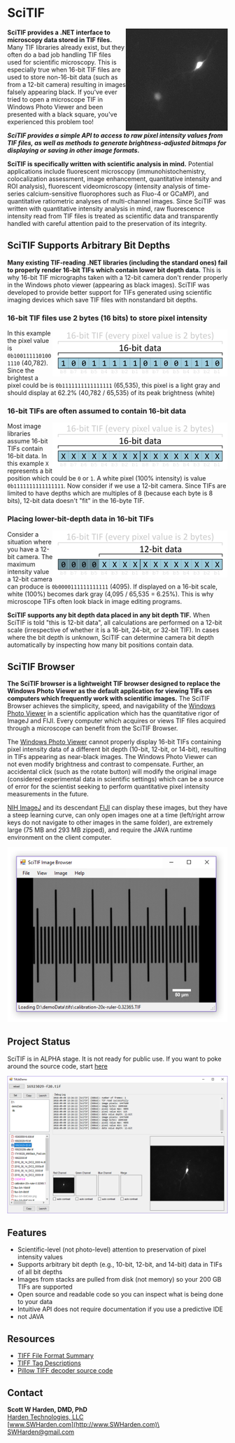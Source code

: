 # SciTIF
<img src="data/images/video1.gif" align="right">**SciTIF provides a .NET interface to microscopy data stored in TIF files.** Many TIF libraries already exist, but they often do a bad job handling TIF files used for scientific microscopy. This is especially true when 16-bit TIF files are used to store non-16-bit data (such as from a 12-bit camera) resulting in images falsely appearing black. If you've ever tried to open a microscope TIF in Windows Photo Viewer and been presented with a black square, you've experienced this problem too! 



***SciTIF provides a simple API to access to raw pixel intensity values from TIF files, as well as methods to generate brightness-adjusted bitmaps for displaying or saving in other image formats.***

**SciTIF is specifically written with scientific analysis in mind.** Potential applications include fluorescent microscopy (immunohistochemistry, colocalization assessment, image enhancement, quantitative intensity and ROI analysis), fluorescent videomicroscopy (intensity analysis of time-series calcium-sensitive fluorophores such as Fluo-4 or GCaMP), and quantitative ratiometric analyses of multi-channel images. Since SciTIF was written with quantitative intensity analysis in mind, raw fluorescence intensity read from TIF files is treated as scientific data and transparently handled with careful attention paid to the preservation of its integrity.

## SciTIF Supports Arbitrary Bit Depths
**Many existing TIF-reading .NET libraries (including the standard ones) fail to properly render 16-bit TIFs which contain lower bit depth data.** This is why 16-bit TIF micrographs taken with a 12-bit camera don't render properly in the Windows photo viewer (appearing as black images). SciTIF was developed to provide better support for TIFs generated using scientific imaging devices which save TIF files with nonstandard bit depths.

### 16-bit TIF files use 2 bytes (16 bits) to store pixel intensity

<img src="doc/graphics/16bitTIF-16bitDataEx.png" align="right"> In this example the pixel value is `0b1001111101001110` (40,782). Since the brightest a pixel could be is `0b1111111111111111` (65,535), this pixel is a light gray and should display at 62.2% (40,782 / 65,535) of its peak brightness (white)

### 16-bit TIFs are often assumed to contain 16-bit data

<img src="doc/graphics/16bitTIF-16bitData.png" align="right">

Most image libraries assume 16-bit TIFs contain 16-bit data. In this example `X` represents a bit position which could be `0` or `1`. A white pixel (100% intensity) is value `0b1111111111111111`. Now consider if we use a 12-bit camera. Since TIFs are limited to have depths which are multiples of 8 (because each byte is 8 bits), 12-bit data doesn't "fit" in the 16-byte TIF.

### Placing lower-bit-depth data in 16-bit TIFs

<img src="doc/graphics/16bitTIF-12bitData.png" align="right"> 

Consider a situation where you have a 12-bit camera. The maximum intensity value a 12-bit camera can produce is `0b0000111111111111` (4095). If displayed on a 16-bit scale, white (100%) becomes dark gray (4,095 / 65,535 = 6.25%). This is why microscope TIFs often look black in image editing programs.

**SciTIF supports any bit depth data placed in any bit depth TIF.** When SciTIF is told "this is 12-bit data", all calculations are performed on a 12-bit scale (irrespective of whether it is a 16-bit, 24-bit, or 32-bit TIF). In cases where the bit depth is unknown, SciTIF can determine camera bit depth automatically by inspecting how many bit positions contain data.

## SciTIF Browser

**The SciTIF browser is a lightweight TIF browser designed to replace the Windows Photo Viewer as the default application for viewing TIFs on computers which frequently work with scientific images.** The SciTIF Browser achieves the simplicity, speed, and navigability of the [Windows Photo Viewer](https://en.wikipedia.org/wiki/Windows_Photo_Viewer) in a scientific application which has the quantitative rigor of ImageJ and FIJI. Every computer which acquires or views TIF files acquired through a microscope can benefit from the SciTIF Browser.

The [Windows Photo Viewer](https://en.wikipedia.org/wiki/Windows_Photo_Viewer) cannot properly display 16-bit TIFs containing pixel intensity data of a different bit depth (10-bit, 12-bit, or 14-bit), resulting in TIFs appearing as near-black images. The Windows Photo Viewer can not even modify brightness and contrast to compensate. Further, an accidental click (such as the rotate button) will modify the original image (considered experimental data in scientific settings) which can be a source of error for the scientist seeking to perform quantitative pixel intensity measurements in the future.

[NIH ImageJ](https://imagej.nih.gov/ij/) and its descendant [FIJI](http://fiji.sc/) can display these images, but they have a steep learning curve, can only open images one at a time (left/right arrow keys do not navigate to other images in the same folder), are extremely large (75 MB and 293 MB zipped), and require the JAVA runtime environment on the client computer.

![](doc/graphics/screenshotBrowser.png)

## Project Status
SciTIF is in ALPHA stage. It is not ready for public use. If you want to poke around the source code, start [here](https://github.com/swharden/SciTIF/tree/master/src/SciTifLib)

![](doc/graphics/screenshot01.png)

## Features
* Scientific-level (not photo-level) attention to preservation of pixel intensity values
* Supports arbitrary bit depth (e.g., 10-bit, 12-bit, and 14-bit) data in TIFs of all bit depths
* Images from stacks are pulled from disk (not memory) so your 200 GB TIFs are supported
* Open source and readable code so you can inspect what is being done to your data
* Intuitive API does not require documentation if you use a predictive IDE
* not JAVA

## Resources
* [TIFF File Format Summary](https://www.fileformat.info/format/tiff/egff.htm#TIFF.FO)
* [TIFF Tag Descriptions](https://www.awaresystems.be/imaging/tiff/tifftags/baseline.html)
* [Pillow TIFF decoder source code](https://github.com/imagej/ImageJA/blob/master/src/main/java/ij/io/TiffDecoder.java)
## Contact
**Scott W Harden, DMD, PhD**\
[Harden Technologies, LLC](http://tech.SWHarden.com)\
[www.SWHarden.com](http://www.SWHarden.com)\
[SWHarden@gmail.com](mailto:swharden@gmail.com)
